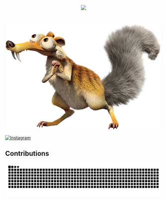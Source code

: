 <div align="center">
  <!--<img src="https://readme-typing-svg.herokuapp.com?font=Merriweather&size=25&duration=2000&pause=500&vCenter=true&width=435&lines=Ola!;Eu+sou+o+Andr%C3%A9+Alvino%F0%9F%91%8B"> -->
  
  <img src="https://readme-typing-svg.demolab.com?font=Merriweather&pause=1000&size=25&width=435&lines=+Ola!+Eu+sou+o+Andr%C3%A9+Alvino%F0%9F%91%8B">
  <!-- site: https://readme-typing-svg.herokuapp.com/demo/ -->
</div>


#
<img src="https://github.com/euandr/euandr/blob/main/Scrat_29.webp" alt="Texto Alternativo">

<!-- Ícone do Instagram -->
[![Instagram](https://img.shields.io/badge/Instagram-E4405F?style=for-the-badge&logo=instagram&logoColor=white
)](https://www.instagram.com/_oqandrefaria_/?igsh=cGltZmFzMXd0NzVs)




## Contributions

<picture align="center">
  <source media="(prefers-color-scheme: dark)" srcset="https://raw.githubusercontent.com/euandr/euandr/output/github-contribution-grid-snake-dark.svg">
  <source media="(prefers-color-scheme: light)" srcset="https://raw.githubusercontent.com/euandr/euandr/output/github-contribution-grid-snake-dark.svg">
  <img align="center" alt="github contribution grid snake animation" src="https://raw.githubusercontent.com/euandr/euandr/output/github-contribution-grid-snake.svg">
</picture>
